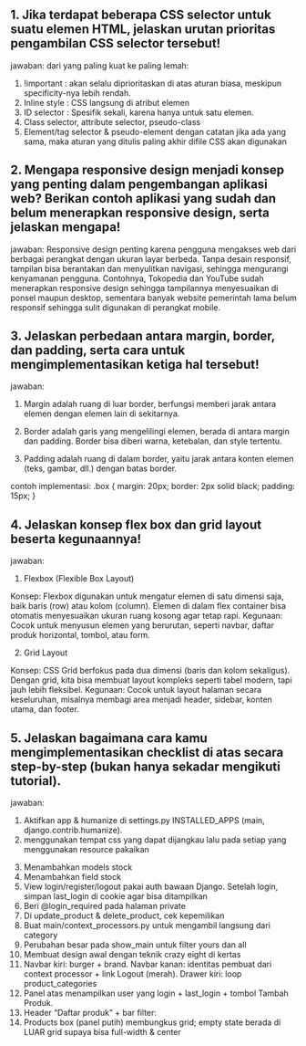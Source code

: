 ## 1.  Jika terdapat beberapa CSS selector untuk suatu elemen HTML, jelaskan urutan prioritas pengambilan CSS selector tersebut!

jawaban: dari yang paling kuat ke paling lemah:
1. !important : akan selalu diprioritaskan di atas aturan biasa, meskipun specificity-nya lebih rendah.
2. Inline style : CSS langsung di atribut elemen
3. ID selector : Spesifik sekali, karena hanya untuk satu elemen.
4. Class selector, attribute selector, pseudo-class
5. Element/tag selector & pseudo-element
dengan catatan jika ada yang sama, maka aturan yang ditulis paling akhir difile CSS akan digunakan

## 2. Mengapa responsive design menjadi konsep yang penting dalam pengembangan aplikasi web? Berikan contoh aplikasi yang sudah dan belum menerapkan responsive design, serta jelaskan mengapa!

jawaban: Responsive design penting karena pengguna mengakses web dari berbagai perangkat dengan ukuran layar berbeda. Tanpa desain responsif, tampilan bisa berantakan dan menyulitkan navigasi, sehingga mengurangi kenyamanan pengguna. Contohnya, Tokopedia dan YouTube sudah menerapkan responsive design sehingga tampilannya menyesuaikan di ponsel maupun desktop, sementara banyak website pemerintah lama belum responsif sehingga sulit digunakan di perangkat mobile.

## 3. Jelaskan perbedaan antara margin, border, dan padding, serta cara untuk mengimplementasikan ketiga hal tersebut!

jawaban: 
1. Margin adalah ruang di luar border, berfungsi memberi jarak antara elemen dengan elemen lain di sekitarnya.

2. Border adalah garis yang mengelilingi elemen, berada di antara margin dan padding. Border bisa diberi warna, ketebalan, dan style tertentu.

3. Padding adalah ruang di dalam border, yaitu jarak antara konten elemen (teks, gambar, dll.) dengan batas border.

contoh implementasi:
.box {
  margin: 20px;
  border: 2px solid black;
  padding: 15px;
}

## 4. Jelaskan konsep flex box dan grid layout beserta kegunaannya!

jawaban: 
1. Flexbox (Flexible Box Layout)

Konsep: Flexbox digunakan untuk mengatur elemen di satu dimensi saja, baik baris (row) atau kolom (column). Elemen di dalam flex container bisa otomatis menyesuaikan ukuran ruang kosong agar tetap rapi.
Kegunaan: Cocok untuk menyusun elemen yang berurutan, seperti navbar, daftar produk horizontal, tombol, atau form.

2. Grid Layout

Konsep: CSS Grid berfokus pada dua dimensi (baris dan kolom sekaligus). Dengan grid, kita bisa membuat layout kompleks seperti tabel modern, tapi jauh lebih fleksibel.
Kegunaan: Cocok untuk layout halaman secara keseluruhan, misalnya membagi area menjadi header, sidebar, konten utama, dan footer.

## 5. Jelaskan bagaimana cara kamu mengimplementasikan checklist di atas secara step-by-step (bukan hanya sekadar mengikuti tutorial).

jawaban: 
1. Aktifkan app & humanize di settings.py INSTALLED_APPS (main, django.contrib.humanize).
2. menggunakan tempat css yang dapat dijangkau lalu pada setiap yang menggunakan resource pakaikan
<!-- {% load static %} -->
3. Menambahkan models stock
4. Menambahkan field stock
5. View login/register/logout pakai auth bawaan Django. Setelah login, simpan last_login di cookie agar bisa ditampilkan
6. Beri @login_required pada halaman private
7. Di update_product & delete_product, cek kepemilikan
8. Buat main/context_processors.py untuk mengambil langsung dari category
9. Perubahan besar pada show_main untuk filter yours dan all
10. Membuat design awal dengan teknik crazy eight di kertas
11. Navbar kiri: burger + brand.
Navbar kanan: identitas pembuat dari context processor + link Logout (merah).
Drawer kiri: loop product_categories
12. Panel atas menampilkan user yang login + last_login + tombol Tambah Produk.
13. Header “Daftar produk” + bar filter:
14. Products box (panel putih) membungkus grid; empty state berada di LUAR grid supaya bisa full-width & center
